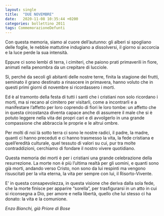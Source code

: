 ```yaml
---
layout: single
title:  "DUE NOVEMBRE"
date:   2020-11-08 10:35:44 +0200
categories: bollettino 2011
tags: CommemorazioneDefunti
---
```



Con questa memoria, siamo al cuore dell’autunno: gli alberi si spogliano delle foglie, le nebbie mattutine indugiano a dissolversi, il giorno si accorcia e la luce perde la sua intensità. 

Eppure ci sono lembi di terra, i cimiteri, che paiono prati primaverili in fiore, animati nella penombra da un crepitare di lucciole. 

Sì, perché da secoli gli abitanti delle nostre terre, finita la stagione dei frutti, seminato il grano destinato a rinascere in primavera, hanno voluto che in questi primi giorni di novembre si ricordassero i morti. 

Ed è al tramonto della festa di tutti i santi che i cristiani non solo ricordano i morti, ma si recano al cimitero per visitarli, come a incontrarli e a manifestare l’affetto per loro coprendo di fiori le loro tombe: un affetto che in questa circostanza diventa capace anche di assumere il male che si è potuto leggere nella vita dei propri cari e di avvolgerlo in una grande compassione che abbraccia le proprie e le altrui ombre. 

Per molti di noi là sotto terra ci sono le nostre radici, il padre, la madre, quanti ci hanno preceduti e ci hanno trasmesso la vita, la fede cristiana e quell’eredità culturale, quel tessuto di valori su cui, pur tra molte contraddizioni, cerchiamo di fondare il nostro vivere quotidiano. 

Questa memoria dei morti è per i cristiani una grande celebrazione della resurrezione. La morte non è più l’ultima realtà per gli uomini, e quanti sono già morti, andando verso Cristo, non sono da lui respinti ma vengono risuscitati per la vita eterna, la vita per sempre con lui, il Risorto-Vivente. 


E’ in questa consapevolezza, in questa visione che deriva dalla sola fede, che la morte finisce per apparire “sorella”, per trasfigurarsi in un atto in cui si riconsegna a Dio, per amore e nella libertà, quello che lui stesso ci ha donato: la vita e la comunione. 

*Enzo Bianchi, già Priore di Bose*

